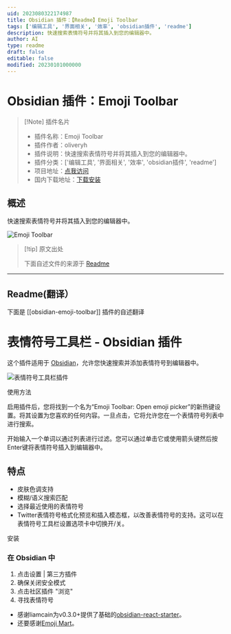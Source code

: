 ```yaml
---
uid: 2023080322174987
title: Obsidian 插件：【Readme】Emoji Toolbar
tags: ['编辑工具', '界面相关', '效率', 'obsidian插件', 'readme']
description: 快速搜索表情符号并将其插入到您的编辑器中。
author: AI
type: readme
draft: false
editable: false
modified: 20230101000000
---
```


# Obsidian 插件：Emoji Toolbar

> [!Note] 插件名片
> - 插件名称：Emoji Toolbar
> - 插件作者：oliveryh
> - 插件说明：快速搜索表情符号并将其插入到您的编辑器中。
> - 插件分类：['编辑工具', '界面相关', '效率', 'obsidian插件', 'readme']
> - 项目地址：[点我访问](https://github.com/oliveryh/obsidian-emoji-toolbar)
> - 国内下载地址：[下载安装](https://pkmer.cn/products/plugin/pluginMarket/?obsidian-emoji-toolbar)

## 概述

快速搜索表情符号并将其插入到您的编辑器中。

![Emoji Toolbar](https://cdn.pkmer.cn/covers/obsidian-emoji-toolbar_new.gif!pkmer)

> [!tip] 原文出处
> 
>下面自述文件的来源于 [Readme](https://ghproxy.net/https://raw.githubusercontent.com/oliveryh/obsidian-emoji-toolbar/main/README.md)
> 

---

## Readme(翻译）

下面是 [[obsidian-emoji-toolbar]] 插件的自述翻译


# 表情符号工具栏 - Obsidian 插件

这个插件适用于 [Obsidian](https://obsidian.md/)，允许您快速搜索并添加表情符号到编辑器中。

![表情符号工具栏插件](https://raw.githubusercontent.com/oliveryh/obsidian-emoji-toolbar/main/demo/demo.gif)

使用方法

启用插件后，您将找到一个名为“Emoji Toolbar: Open emoji picker”的新热键设置。将其设置为您喜欢的任何内容。一旦点击，它将允许您在一个表情符号列表中进行搜索。

开始输入一个单词以通过列表进行过滤。您可以通过单击它或使用箭头键然后按Enter键将表情符号插入到编辑器中。

## 特点

- 皮肤色调支持
- 模糊/语义搜索匹配
- 选择最近使用的表情符号
- Twitter表情符号格式化预览和插入模态框，以改善表情符号的支持。这可以在表情符号工具栏设置选项卡中切换开/关。

安装

### 在 Obsidian 中

1. 点击设置 | 第三方插件
2. 确保关闭安全模式
3. 点击社区插件 "浏览"
4. 寻找表情符号

- 感谢liamcain为v0.3.0+提供了基础的[obsidian-react-starter](https://github.com/obsidian-community/obsidian-react-starter)。
- 还要感谢[Emoji Mart](https://github.com/missive/emoji-mart)。



